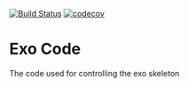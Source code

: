 [![Build Status](https://travis-ci.org/naubiomech/ExoCode.svg?branch=overhauled)](https://travis-ci.org/naubiomech/ExoCode) [![codecov](https://codecov.io/gh/naubiomech/ExoCode/branch/master/graph/badge.svg)](https://codecov.io/gh/naubiomech/ExoCode)
# Exo Code
The code used for controlling the exo skeleton
